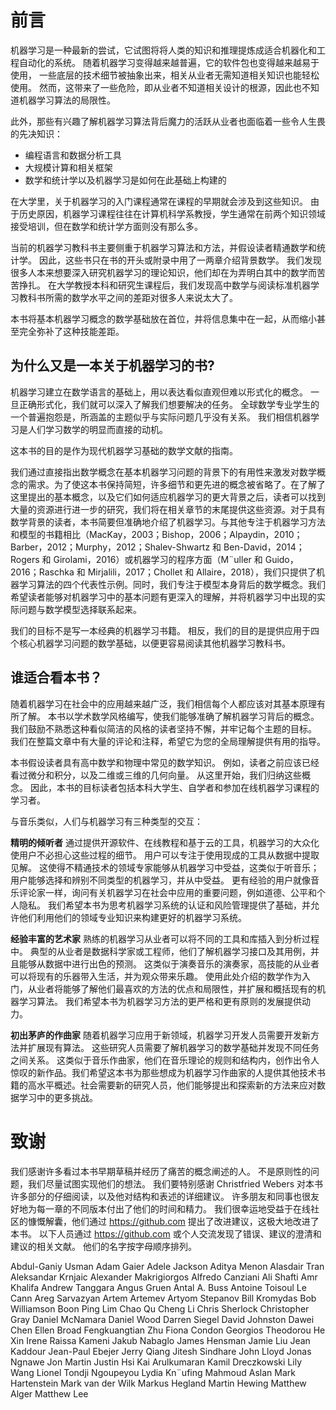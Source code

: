 # 前言

机器学习是一种最新的尝试，它试图将将人类的知识和推理提炼成适合机器化和工程自动化的系统。 随着机器学习变得越来越普遍，它的软件包也变得越来越易于使用， 一些底层的技术细节被抽象出来，相关从业者无需知道相关知识也能轻松使用。 然而，这带来了一些危险，即从业者不知道相关设计的根源，因此也不知道机器学习算法的局限性。

此外，那些有兴趣了解机器学习算法背后魔力的活跃从业者也面临着一些令人生畏的先决知识：
- 编程语言和数据分析工具
- 大规模计算和相关框架
- 数学和统计学以及机器学习是如何在此基础上构建的

在大学里，关于机器学习的入门课程通常在课程的早期就会涉及到这些知识。 由于历史原因，机器学习课程往往在计算机科学系教授，学生通常在前两个知识领域接受培训，但在数学和统计学方面则没有那么多。

当前的机器学习教科书主要侧重于机器学习算法和方法，并假设读者精通数学和统计学。 因此，这些书只在书的开头或附录中用了一两章介绍背景数学。 我们发现很多人本来想要深入研究机器学习的理论知识，他们却在为弄明白其中的数学而苦苦挣扎。 在大学教授本科和研究生课程后，我们发现高中数学与阅读标准机器学习教科书所需的数学水平之间的差距对很多人来说太大了。

本书将基本机器学习概念的数学基础放在首位，并将信息集中在一起，从而缩小甚至完全弥补了这种技能差距。

## 为什么又是一本关于机器学习的书?

机器学习建立在数学语言的基础上，用以表达看似直观但难以形式化的概念。 一旦正确形式化，我们就可以深入了解我们想要解决的任务。 全球数学专业学生的一个普遍抱怨是，所涵盖的主题似乎与实际问题几乎没有关系。 我们相信机器学习是人们学习数学的明显而直接的动机。

这本书的目的是作为现代机器学习基础的数学文献的指南。

我们通过直接指出数学概念在基本机器学习问题的背景下的有用性来激发对数学概念的需求。为了使这本书保持简短，许多细节和更先进的概念被省略了。在了解了这里提出的基本概念，以及它们如何适应机器学习的更大背景之后，读者可以找到大量的资源进行进一步的研究，我们将在相关章节的末尾提供这些资源。对于具有数学背景的读者，本书简要但准确地介绍了机器学习。与其他专注于机器学习方法和模型的书籍相比（MacKay，2003；Bishop，2006；Alpaydin，2010；Barber，2012；Murphy，2012；Shalev-Shwartz 和 Ben-David，2014；Rogers 和 Girolami，2016）或机器学习的程序方面（M¨uller 和 Guido，2016；Raschka 和 Mirjalili，2017；Chollet 和 Allaire，2018），我们只提供了机器学习算法的四个代表性示例。同时，我们专注于模型本身背后的数学概念。我们希望读者能够对机器学习中的基本问题有更深入的理解，并将机器学习中出现的实际问题与数学模型选择联系起来。

我们的目标不是写一本经典的机器学习书籍。 相反，我们的目的是提供应用于四个核心机器学习问题的数学基础，以便更容易阅读其他机器学习教科书。

## 谁适合看本书？

随着机器学习在社会中的应用越来越广泛，我们相信每个人都应该对其基本原理有所了解。 本书以学术数学风格编写，使我们能够准确了解机器学习背后的概念。 我们鼓励不熟悉这种看似简洁的风格的读者坚持不懈，并牢记每个主题的目标。 我们在整篇文章中有大量的评论和注释，希望它为您的全局理解提供有用的指导。

本书假设读者具有高中数学和物理中常见的数学知识。 例如，读者之前应该已经看过微分和积分，以及二维或三维的几何向量。 从这里开始，我们归纳这些概念。 因此，本书的目标读者包括本科大学生、自学者和参加在线机器学习课程的学习者。

与音乐类似，人们与机器学习有三种类型的交互：

**精明的倾听者** 通过提供开源软件、在线教程和基于云的工具，机器学习的大众化使用户不必担心这些过程的细节。 用户可以专注于使用现成的工具从数据中提取见解。 这使得不精通技术的领域专家能够从机器学习中受益，这类似于听音乐； 用户能够选择和辨别不同类型的机器学习，并从中受益。 更有经验的用户就像音乐评论家一样，询问有关机器学习在社会中应用的重要问题，例如道德、公平和个人隐私。 我们希望本书为思考机器学习系统的认证和风险管理提供了基础，并允许他们利用他们的领域专业知识来构建更好的机器学习系统。

**经验丰富的艺术家** 熟练的机器学习从业者可以将不同的工具和库插入到分析过程中。 典型的从业者是数据科学家或工程师，他们了解机器学习接口及其用例，并且能够从数据中进行出色的预测。 这类似于演奏音乐的演奏家，高技能的从业者可以将现有的乐器带入生活，并为观众带来乐趣。 使用此处介绍的数学作为入门，从业者将能够了解他们最喜欢的方法的优点和局限性，并扩展和概括现有的机器学习算法。 我们希望本书为机器学习方法的更严格和更有原则的发展提供动力。

**初出茅庐的作曲家** 随着机器学习应用于新领域，机器学习开发人员需要开发新方法并扩展现有算法。 这些研究人员需要了解机器学习的数学基础并发现不同任务之间关系。 这类似于音乐作曲家，他们在音乐理论的规则和结构内，创作出令人惊叹的新作品。我们希望这本书为那些想成为机器学习作曲家的人提供其他技术书籍的高水平概述。社会需要新的研究人员，他们能够提出和探索新的方法来应对数据学习中的更多挑战。

# 致谢

我们感谢许多看过本书早期草稿并经历了痛苦的概念阐述的人。 不是原则性的问题，我们尽量试图实现他们的想法。 我们要特别感谢 Christfried Webers 对本书许多部分的仔细阅读，以及他对结构和表述的详细建议。 许多朋友和同事也很友好地为每一章的不同版本付出了他们的时间和精力。 我们很幸运地受益于在线社区的慷慨解囊，他们通过 https://github.com 提出了改进建议，这极大地改进了本书。 以下人员通过 https://github.com 或个人交流发现了错误、建议的澄清和建议的相关文献。 他们的名字按字母顺序排列。

Abdul-Ganiy Usman
Adam Gaier
Adele Jackson
Aditya Menon
Alasdair Tran
Aleksandar Krnjaic
Alexander Makrigiorgos
Alfredo Canziani
Ali Shafti
Amr Khalifa
Andrew Tanggara
Angus Gruen
Antal A. Buss
Antoine Toisoul Le Cann
Areg Sarvazyan
Artem Artemev
Artyom Stepanov
Bill Kromydas
Bob Williamson
Boon Ping Lim
Chao Qu
Cheng Li
Chris Sherlock
Christopher Gray
Daniel McNamara
Daniel Wood
Darren Siegel
David Johnston
Dawei Chen
Ellen Broad
Fengkuangtian Zhu
Fiona Condon
Georgios Theodorou
He Xin
Irene Raissa Kameni
Jakub Nabaglo
James Hensman
Jamie Liu
Jean Kaddour
Jean-Paul Ebejer
Jerry Qiang
Jitesh Sindhare
John Lloyd
Jonas Ngnawe
Jon Martin
Justin Hsi
Kai Arulkumaran
Kamil Dreczkowski
Lily Wang
Lionel Tondji Ngoupeyou
Lydia Kn¨ufing
Mahmoud Aslan
Mark Hartenstein
Mark van der Wilk
Markus Hegland
Martin Hewing
Matthew Alger
Matthew Lee